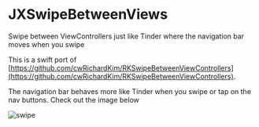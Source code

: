 # JXSwipeBetweenViews
Swipe between ViewControllers just like Tinder where the navigation bar moves when you swipe

This is a swift port of [https://github.com/cwRichardKim/RKSwipeBetweenViewControllers](https://github.com/cwRichardKim/RKSwipeBetweenViewControllers).

The navigation bar behaves more like Tinder when you swipe or tap on the nav buttons. Check out the image below

![swipe](https://cloud.githubusercontent.com/assets/8967467/7744938/38e39ed0-ff5c-11e4-9b31-1acc245e20ff.gif)